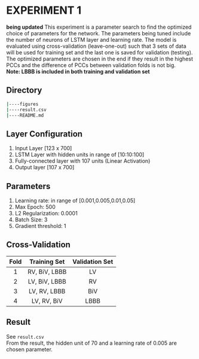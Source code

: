 # **EXPERIMENT 1**
**being updated**
This experiment is a parameter search to find the optimized choice of parameters for the network. The parameters being tuned include the number of neurons of LSTM layer and learning rate. The model is evaluated using cross-validation (leave-one-out) such that 3 sets of data will be used for training set and the last one is saved for validation (testing). The optimized parameters are chosen in the end if they result in the highest PCCs and the difference of PCCs between validation folds is not big.\
**Note: LBBB is included in both training and validation set**

## **Directory**
```bash
|----figures
|----result.csv
|----README.md
```
## **Layer Configuration**
1. Input Layer [123 x 700]
2. LSTM Layer with hidden units in range of [10:10:100]
3. Fully-connected layer with 107 units (Linear Activation)
4. Output layer [107 x 700]

## **Parameters**
1. Learning rate: in range of [0.001,0.005,0.01,0.05]
2. Max Epoch: 500
3. L2 Regularization: 0.0001
4. Batch Size: 3
5. Gradient threshold: 1

## **Cross-Validation**
|**Fold** |**Training Set**|**Validation Set**|
|:-------:|:--------------:|:----------------:|
|1        |RV, BiV, LBBB   |LV                |
|2        |LV, BiV, LBBB   |RV                |
|3        |LV, RV, LBBB    |BiV               |
|4        |LV, RV, BiV     |LBBB              |

## **Result**
See `result.csv`\
From the result, the hidden unit of 70 and a learning rate of 0.005 are chosen parameter.